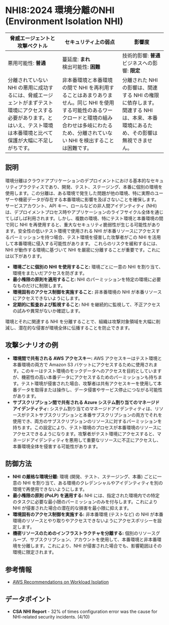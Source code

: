 # NHI8:2024 環境分離のNHI (Environment Isolation NHI)

| 脅威エージェントと攻撃ベクトル | セキュリティ上の弱点                     | 影響度                                             |
|--------------------------------|------------------------------------------|----------------------------------------------------|
| 悪用可能性: **普通**           | 蔓延度: **まれ**<br>検出可能性: **困難** | 技術的影響: **普通**<br>ビジネスへの影響: **限定** |
| 分離されていない NHI の悪用に成功するには、脅威エージェントがまずテスト環境にアクセスする必要があります。とはいえ、テスト環境は本番環境と比べて保護が大幅に不足しがちです。 | 非本番環境と本番環境の間で NHI を再利用することはあまりありません。同じ NHI を使用する可能性のあるワークロードと環境の組み合わせは多岐にわたるため、分離されていない NHI を検出することは困難です。 | 分離された NHI の影響は、関連する NHI の権限に依存します。関連する NHI は、本来、本番環境にあるため、その影響は無視できません。 |


## 説明

環境分離はクラウドアプリケーションのデプロイメントにおける基本的なセキュリティプラクティスであり、開発、テスト、ステージング、本番に個別の環境を使用します。この分離は、ある環境で発生した問題が他の環境、特に実際のユーザーや機密データが存在する本番環境に影響を及ぼさないことを確保します。
サービスアカウント、API キー、ロールなどの非人間アイデンティティ (NHI) は、デプロイメントプロセス時やアプリケーションのライフサイクル全体を通じてしばしば利用されます。しかし、複数の環境、特にテスト環境と本番環境の間で同じ NHI を再使用すると、重大なセキュリティ脆弱性が生じる可能性があります。安全性の低いテスト環境で使用される NHI が本番リソースにアクセスするパーミッションを持つ場合、テスト環境を侵害した攻撃者がこの NHI を活用して本番環境に侵入する可能性があります。
これらのリスクを緩和するには、NHI が動作する環境に基づいて NHI を厳密に分離することが重要です。これには以下があります。


* **環境ごとに個別の NHI を使用すること:** 環境ごとに一意の NHI を割り当て、環境をまたいだアクセスを防ぎます。
* **最小権限の原則を適用すること:** NHI のパーミッションを特定の環境に必要なものだけに制限します。
* **環境固有のアクセス制御を実施すること:** 非本番環境の NHI が本番リソースにアクセスできないようにします。
* **定期的に監査および監視すること:** NHI を継続的に監視して、不正アクセスの試みや異常がないか確認します。

環境とそれに関連する NHI を分離することで、組織は攻撃対象領域を大幅に削減し、潜在的な侵害が環境全体に伝播することを防止できます。

## 攻撃シナリオの例

* **環境間で共有される AWS アクセスキー:** AWS アクセスキーはテスト環境と本番環境の両方で Amazon S3 バケットにアクセスするために使用されます。このキーはテスト環境のモックデータへのアクセスを目的としていますが、機密性の高い本番データにアクセスするためのパーミッションも持ちます。テスト環境が侵害された場合、攻撃者は共有アクセスキーを使用して本番データを取得または操作し、データ侵害やサービス停止につながる可能性があります。
* **サブスクリプション間で共有される Azure システム割り当てのマネージドアイデンティティ:** システム割り当てのマネージドアイデンティティは、リソースがテストサブスクリプションと本番サブスクリプションの両方でそれを使用でき、両方のサブスクリプションのリソースに対するパーミッションを持ちます。この設定により、テスト環境のプロセスが本番環境のリソースにアクセスできるようになります。攻撃者がテスト環境にアクセスすると、マネージドアイデンティティを悪用して重要なリソースに不正にアクセスし、本番環境全体を侵害する可能性があります。


## 防御方法
* **NHI の厳格な環境分離:** 環境 (開発、テスト、ステージング、本番) ごとに一意の NHI を割り当て、ある環境のクレデンシャルやアイデンティティを別の環境で再使用できないようにします。
* **最小権限の原則 (PoLP) を適用する:** NHI には、指定された環境内での特定のタスクに必要な最小限のパーミッションのみを付与します。これにより NHI が侵害された場合の潜在的な損害を最小限に抑えます。
* **環境固有のアクセス制御を実施する:** 非本番環境 (テストなど) の NHI が本番環境のリソースとやり取りやアクセスできないようにアクセスポリシーを設定します。
* **機密リソースのためのインフラストラクチャを分離する:** 個別のリソースグループ、サブスクリプション、アカウントを使用して、本番環境と非本番環境を分離します。これにより、NHI が侵害された場合でも、影響範囲はその環境に限定されます。


## 参考情報
* [AWS Recommendations on Workload Isolation](https://aws.amazon.com/solutions/guidance/workload-isolation-on-aws/)

## データポイント
* **CSA NHI Report** - 32% of times configuration error was the cause for NHI-related security incidents. (4/10)
